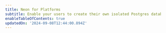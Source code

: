 ```yaml
---
title: Neon for Platforms
subtitle: Enable your users to create their own isolated Postgres databases
enableTableOfContents: true
updatedOn: '2024-09-08T12:44:00.894Z'
---
```

